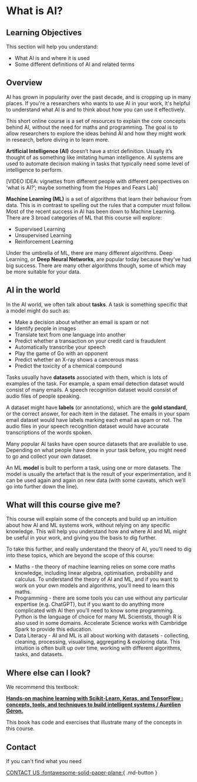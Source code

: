 # What is AI?


## Learning Objectives
This section will help you understand:

- What AI is and where it is used
- Some different definitions of AI and related terms


## Overview
AI has grown in popularity over the past decade, and is cropping up in many places. If you're a researchers who wants to use AI in your work, it's helpful to understand what AI is and to think about how you can use it effectively. 

This short online course is a set of resources to explain the core concepts behind AI, without the need for maths and programming. The goal is to allow researchers to explore the ideas behind AI and how they might work in research, before diving in to learn more. 

**Artificial Intelligence (AI)** doesn’t have a strict definition. Usually it’s thought of as something like imitating human intelligence. AI systems are used to automate decision making in tasks that typically need some level of intelligence to perform. 

[VIDEO IDEA: vignettes from different people with different perspectives on ‘what is AI?’; maybe something from the Hopes and Fears Lab]

**Machine Learning (ML)** is a set of algorithms that learn their behaviour from data. This is in contrast to spelling out the rules that a computer must follow. Most of the recent success in AI has been down to Machine Learning. There are 3 broad categories of ML that this course will explore:

- Supervised Learning
- Unsupervised Learning
- Reinforcement Learning

Under the umbrella of ML, there are many different algorithms. Deep Learning, or **Deep Neural Networks**, are popular today because they’ve had big success. There are many other algorithms though, some of which may be more suitable for your data.

## AI in the world

In the AI world, we often talk about **tasks**. A task is something specific that a model might do such as:

- Make a decision about whether an email is spam or not
- Identify people in images
- Translate text from one language into another
- Predict whether a transaction on your credit card is fraudulent
- Automatically transcribe your speech
- Play the game of Go with an opponent
- Predict whether an X-ray shows a cancerous mass
- Predict the toxicity of a chemical compound

Tasks usually have **datasets** associated with them, which is lots of examples of the task. For example, a spam email detection dataset would consist of many emails. A speech recognition dataset would consist of audio files of people speaking. 

A dataset might have **labels** (or annotations), which are the **gold standard**, or the correct answer, for each item in the dataset. The emails in your spam email dataset would have labels marking each email as spam or not. The audio files in your speech recognition dataset would have accurate transcriptions of the words spoken. 

Many popular AI tasks have open source datasets that are available to use. Depending on what people have done in your task before, you might need to go and collect your own dataset. 

An ML **model** is built to perform a task, using one or more datasets. The model is usually the artefact that is the result of your experimentation, and it can be used again and again on new data (with some caveats, which we’ll go into further down the line). 

## What will this course give me?

This course will explain some of the concepts and build up an intuition about how AI and ML systems work, without relying on any specific knowledge. This will help you understand how and where AI and ML might be useful in your work, and giving you the basis to dig further. 

To take this further, and really understand the theory of AI, you’ll need to dig into these topics, which are beyond the scope of this course:

- Maths - the theory of machine learning relies on some core maths knowledge, including linear algebra, optimisation, probability and calculus. To understand the theory of AI and ML, and if you want to work on your own models and algorithms, you’ll need to learn this maths.
- Programming - there are some tools you can use without any particular expertise (e.g. ChatGPT), but if you want to do anything more complicated with AI then you’ll need to know some programming. Python is the language of choice for many ML Scientists, though R is also used in some domains. Accelerate Science works with Cambridge Spark to provide this education.
- Data Literacy - AI and ML is all about working with datasets - collecting, cleaning, processing, visualising, aggregating & exploring data. This intuition is often built up over time, working with different algorithms, tasks, and datasets.

## Where else can I look?

We recommend this textbook:

[**Hands-on machine learning with Scikit-Learn, Keras, and TensorFlow : concepts, tools, and techniques to build intelligent systems / Aurélien Géron.**](https://idiscover.lib.cam.ac.uk/primo-explore/fulldisplay?docid=44CAM_ALMA51626615430003606&context=L&vid=44CAM_PROD&lang=en_US&search_scope=SCOP_CAM_ALL&adaptor=Local%20Search%20Engine&isFrbr=true&tab=cam_lib_coll&query=any%2Ccontains%2CHands%20On%C2%A0Machine%20Learning%C2%A0with%C2%A0ScikitLearn%2C%C2%A0Keras%2C%C2%A0and%20TensorFlow&sortby=rank&facet=frbrgroupid%2Cinclude%2C200454433&offset=0)

This book has code and exercises that illustrate many of the concepts in this course.

## Contact

If you can't find what you need

[CONTACT US :fontawesome-solid-paper-plane:](mailto:accelerate-mle@cst.cam.ac.uk){ .md-button }





